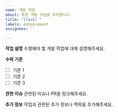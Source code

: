 ```yaml
---
name: 개발 작업
about: 특정 개발 작업을 추적합니다.
title: "[task] "
labels: enhancement
assignees: ''

---
```


**작업 설명**
수행해야 할 개발 작업에 대해 설명해주세요.

**수락 기준**
- [ ] 기준 1
- [ ] 기준 2
- [ ] 기준 3

**관련 이슈**
관련된 이슈나 PR을 링크해주세요.

**추가 정보**
작업과 관련된 추가 정보나 맥락을 추가해주세요.
